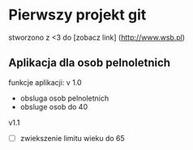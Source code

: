 # Pierwszy projekt git

stworzono z <3 do [zobacz link] (http://www.wsb.pl)

## Aplikacja dla osob pelnoletnich

funkcje aplikacji:
v 1.0
- obsluga osob pelnoletnich
- obsluge osob do 40

v1.1
- [ ] zwiekszenie limitu wieku do 65
